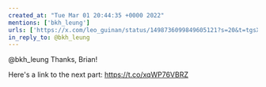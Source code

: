 ```yaml
---
created_at: "Tue Mar 01 20:44:35 +0000 2022"
mentions: ['bkh_leung']
urls: ['https://x.com/leo_guinan/status/1498736099849605121?s=20&t=tgsXjm-GgEbfLOVoU8Xd_Q']
in_reply_to: @bkh_leung
---
```


@bkh_leung Thanks, Brian! 

Here's a link to the next part:
https://t.co/xqWP76VBRZ